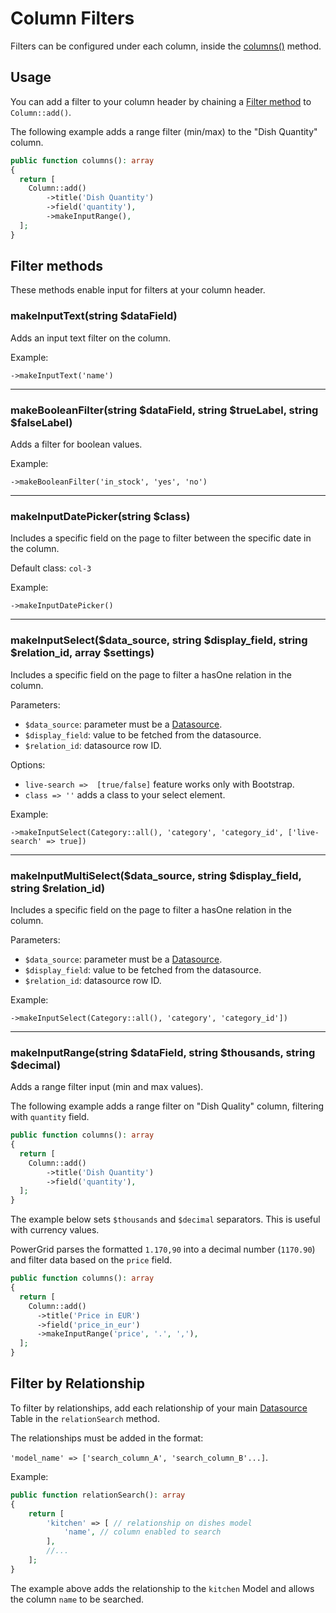 # Column Filters

Filters can be configured under each column, inside the [columns()](https://livewire-powergrid-doc.docsforge.com/main/columns/) method.

## Usage

You can add a filter to your column header by chaining a [Filter method](#filter-methods) to `Column::add()`.

The following example adds a range filter (min/max) to the "Dish Quantity" column.

```php
public function columns(): array
{
  return [
    Column::add()
        ->title('Dish Quantity')
        ->field('quantity'),
        ->makeInputRange(),
  ];
}
```

## Filter methods

These methods enable input for filters at your column header.

### makeInputText(string $dataField)

Adds an input text filter on the column.

Example:

`->makeInputText('name')`

---

### makeBooleanFilter(string $dataField, string $trueLabel, string $falseLabel)

Adds a filter for boolean values.

Example:

`->makeBooleanFilter('in_stock', 'yes', 'no')`

---

### makeInputDatePicker(string $class)

Includes a specific field on the page to filter between the specific date in the column.

Default class: `col-3`

Example:

`->makeInputDatePicker()`

---

### makeInputSelect($data_source, string $display_field, string $relation_id, array $settings)

Includes a specific field on the page to filter a hasOne relation in the column.

Parameters:

- `$data_source`: parameter must be a [Datasource](https://livewire-powergrid-doc.docsforge.com/main/datasource/).
- `$display_field`: value to be fetched from the datasource.
- `$relation_id`:  datasource row ID.

Options:

- `live-search =>  [true/false]` feature works only with Bootstrap.
- `class => ''` adds a class to your select element.

Example:

`->makeInputSelect(Category::all(), 'category', 'category_id', ['live-search' => true])`

---

### makeInputMultiSelect($data_source, string $display_field, string $relation_id)

Includes a specific field on the page to filter a hasOne relation in the column.

Parameters:

- `$data_source`: parameter must be a [Datasource](https://livewire-powergrid-doc.docsforge.com/main/datasource/).
- `$display_field`: value to be fetched from the datasource.
- `$relation_id`:  datasource row ID.

Example:

`->makeInputSelect(Category::all(), 'category', 'category_id'])`

---

### makeInputRange(string $dataField, string $thousands, string $decimal)

Adds a range filter input (min and max values).

The following example adds a range filter on "Dish Quality" column, filtering with `quantity` field.

```php
public function columns(): array
{
  return [
    Column::add()
        ->title('Dish Quantity')
        ->field('quantity'),
  ];
}
```

The example below sets `$thousands` and `$decimal` separators. This is useful with currency values.

PowerGrid parses the formatted `1.170,90` into a decimal number (`1170.90`) and filter data based on the `price` field.

```php
public function columns(): array
{
  return [
    Column::add()
      ->title('Price in EUR')
      ->field('price_in_eur')
      ->makeInputRange('price', '.', ','),
  ];
}
```

## Filter by Relationship

To filter by relationships, add each relationship of your main [Datasource](https://livewire-powergrid-doc.docsforge.com/main/datasource/) Table in the `relationSearch` method.

The relationships must be added in the format:

`'model_name' => ['search_column_A', 'search_column_B'...]`.

Example:  

```php
public function relationSearch(): array
{
    return [
        'kitchen' => [ // relationship on dishes model
            'name', // column enabled to search
        ],
        //...
    ];
}
```

The example above adds the relationship to the `kitchen`  Model and allows the column `name` to be searched.
